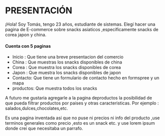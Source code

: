 # PRESENTACIÓN

¡Hola! Soy Tomás, tengo 23 años, estudiante de sistemas.
Elegí hacer una pagina de E-commerce sobre snacks asiaticos ,especificamente snacks de corea japon y china.
#### Cuenta con 5 paginas
- Inicio : Que tiene una breve presentacion del comercio
- China : Que muestras los snacks disponibles de china
- Corea : Que muestra los snacks disponibles de corea
- Japon : Que muestra los snacks disponibles de japon
- Contacto: Que tiene un formulario de contacto hecho en formspree y un mapa 
- productos: Que muestra todos los snacks

A futuro me gustaria agregarle a la pagina deproductos la posibilidad de que pueda filtrar productos por paises y otras caracteristicas. Por ejemplo : salados,dulces,chocolates,etc.

Es una pagina inventada así que no puse ni precios ni info del producto ,use terminos generales como precio ,esto es un snack etc. y use lorem ipsum donde creí que necesitaba un parrafo.
